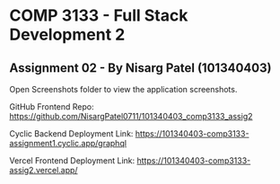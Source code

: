 # COMP 3133 - Full Stack Development 2
## Assignment 02 - By Nisarg Patel (101340403)

Open Screenshots folder to view the application screenshots.

GitHub Frontend Repo:
https://github.com/NisargPatel0711/101340403_comp3133_assig2

Cyclic Backend Deployment Link:
https://101340403-comp3133-assignment1.cyclic.app/graphql

Vercel Frontend Deployment Link: 
https://101340403-comp3133-assig2.vercel.app/
